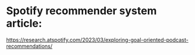 # Spotify recommender system article:

https://research.atspotify.com/2023/03/exploring-goal-oriented-podcast-recommendations/
